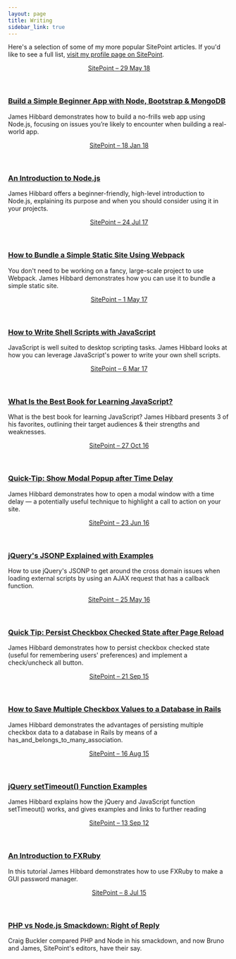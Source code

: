 ```yaml
---
layout: page
title: Writing
sidebar_link: true
---
```


Here's a selection of some of my more popular SitePoint articles. If you'd like to see a full list, [visit my profile page on SitePoint](https://www.sitepoint.com/author/jhibbard/).

<aside class="onebox">
  <header>
    <a href="https://www.sitepoint.com/build-simple-beginner-app-node-bootstrap-mongodb/">SitePoint – 29 May 18</a>
  </header>
  <article class="onebox-body">
    <h3><a href="https://www.sitepoint.com/build-simple-beginner-app-node-bootstrap-mongodb/" >Build a Simple Beginner App with Node, Bootstrap &amp; MongoDB </a></h3>
    <p>James Hibbard demonstrates how to build a no-frills web app using Node.js, focusing on issues you’re likely to encounter when building a real-world app.</p>
  </article>
</aside>

<aside class="onebox">
  <header>
    <a href="https://www.sitepoint.com/an-introduction-to-node-js/" >SitePoint – 18 Jan 18</a>
  </header>
  <article class="onebox-body">
    <h3><a href="https://www.sitepoint.com/an-introduction-to-node-js/" >An Introduction to Node.js</a></h3>
    <p>James Hibbard offers a beginner-friendly, high-level introduction to Node.js, explaining its purpose and when you should consider using it in your projects.</p>
  </article>
</aside>

<aside class="onebox">
  <header>
    <a href="https://www.sitepoint.com/bundle-static-site-webpack/" >SitePoint – 24 Jul 17</a>
  </header>
  <article class="onebox-body">
    <h3><a href="https://www.sitepoint.com/bundle-static-site-webpack/" >How to Bundle a Simple Static Site Using Webpack </a></h3>
    <p>You don't need to be working on a fancy, large-scale project to use Webpack. James Hibbard demonstrates how you can use it to bundle a simple static site.</p>
  </article>
</aside>

<aside class="onebox">
  <header>
    <a href="https://www.sitepoint.com/shell-scripts-javascript/" >SitePoint – 1 May 17</a>
  </header>
  <article class="onebox-body">
    <h3><a href="https://www.sitepoint.com/shell-scripts-javascript/" >How to Write Shell Scripts with JavaScript </a></h3>
    <p>JavaScript is well suited to desktop scripting tasks. James Hibbard looks at how you can leverage JavaScript's power to write your own shell scripts.</p>
  </article>
</aside>

<aside class="onebox">
  <header>
    <a href="https://www.sitepoint.com/best-book-for-learning-javascript/" >SitePoint – 6 Mar 17</a>
  </header>
  <article class="onebox-body">
    <h3><a href="https://www.sitepoint.com/best-book-for-learning-javascript/" >What Is the Best Book for Learning JavaScript? </a></h3>
    <p>What is the best book for learning JavaScript? James Hibbard presents 3 of his favorites, outlining their target audiences &amp; their strengths and weaknesses.</p>
  </article>
</aside>

<aside class="onebox">
  <header>
    <a href="https://www.sitepoint.com/show-modal-popup-after-time-delay/" >SitePoint – 27 Oct 16</a>
  </header>
  <article class="onebox-body">
    <h3><a href="https://www.sitepoint.com/show-modal-popup-after-time-delay/" >Quick-Tip: Show Modal Popup after Time Delay </a></h3>
    <p>James Hibbard demonstrates how to open a modal window with a time delay — a potentially useful technique to highlight a call to action on your site.</p>
  </article>
</aside>

<aside class="onebox">
  <header>
    <a href="https://www.sitepoint.com/jsonp-examples/" >SitePoint – 23 Jun 16</a>
  </header>
  <article class="onebox-body">
    <h3><a href="https://www.sitepoint.com/jsonp-examples/" >jQuery's JSONP Explained with Examples </a></h3>
    <p>How to use jQuery's JSONP to get around the cross domain issues when loading external scripts by using an AJAX request that has a callback function.</p>
  </article>
</aside>

<aside class="onebox">
  <header>
    <a href="https://www.sitepoint.com/quick-tip-persist-checkbox-checked-state-after-page-reload/" >SitePoint – 25 May 16</a>
  </header>
  <article class="onebox-body">
    <h3><a href="https://www.sitepoint.com/quick-tip-persist-checkbox-checked-state-after-page-reload/" >Quick Tip: Persist Checkbox Checked State after Page Reload </a></h3>
    <p>James Hibbard demonstrates how to persist checkbox checked state (useful for remembering users' preferences) and implement a check/uncheck all button.</p>
  </article>
</aside>

<aside class="onebox">
  <header>
    <a href="https://www.sitepoint.com/save-multiple-checkbox-values-database-rails/" >SitePoint – 21 Sep 15</a>
  </header>
  <article class="onebox-body">
    <h3><a href="https://www.sitepoint.com/save-multiple-checkbox-values-database-rails/" >How to Save Multiple Checkbox Values to a Database in Rails </a></h3>
    <p>James Hibbard demonstrates the advantages of persisting multiple checkbox data to a database in Rails by means of a has_and_belongs_to_many_association.</p>
  </article>
</aside>

<aside class="onebox">
  <header>
    <a href="https://www.sitepoint.com/jquery-settimeout-function-examples/" >SitePoint – 16 Aug 15</a>
  </header>
  <article class="onebox-body">
    <h3><a href="https://www.sitepoint.com/jquery-settimeout-function-examples/" >jQuery setTimeout() Function Examples </a></h3>
    <p>James Hibbard explains how the jQuery and JavaScript function setTimeout() works, and gives examples and links to further reading</p>
  </article>
</aside>

<aside class="onebox">
  <header>
    <a href="https://www.sitepoint.com/an-introduction-to-fxruby/" >SitePoint – 13 Sep 12</a>
  </header>
  <article class="onebox-body">
    <h3><a href="https://www.sitepoint.com/an-introduction-to-fxruby/" >An Introduction to FXRuby </a></h3>
    <p>In this tutorial James Hibbard demonstrates how to use FXRuby to make a GUI password manager.</p>
  </article>
</aside>

<aside class="onebox">
  <header>
    <a href="https://www.sitepoint.com/php-vs-node-js-smackdown-right-of-reply/" >SitePoint – 8 Jul 15</a>
  </header>
  <article class="onebox-body">
    <h3><a href="https://www.sitepoint.com/php-vs-node-js-smackdown-right-of-reply/" >PHP vs Node.js Smackdown: Right of Reply </a></h3>
    <p>Craig Buckler compared PHP and Node in his smackdown, and now Bruno and James, SitePoint's editors, have their say.</p>
  </article>
</aside>
